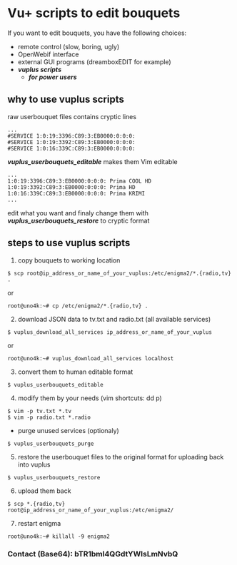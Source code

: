# Vu+ scripts to edit bouquets
If you want to edit bouquets, you have the following choices:
- remote control (slow, boring, ugly)
- OpenWebif interface
- external GUI programs (dreamboxEDIT for example)
- ***vuplus scripts***
  - ***for power users***

## why to use vuplus scripts
raw userbouquet files contains cryptic lines
```
...
#SERVICE 1:0:19:3396:C89:3:EB0000:0:0:0:
#SERVICE 1:0:19:3392:C89:3:EB0000:0:0:0:
#SERVICE 1:0:16:339C:C89:3:EB0000:0:0:0:
```

***vuplus_userbouquets_editable*** makes them Vim editable
```
...
1:0:19:3396:C89:3:EB0000:0:0:0:	Prima COOL HD
1:0:19:3392:C89:3:EB0000:0:0:0:	Prima HD
1:0:16:339C:C89:3:EB0000:0:0:0:	Prima KRIMI
...
```
edit what you want and finaly change them with ***vuplus_userbouquets_restore*** to cryptic format

## steps to use vuplus scripts
1. copy bouquets to working location
```
$ scp root@ip_address_or_name_of_your_vuplus:/etc/enigma2/*.{radio,tv} .
```
   or
```
root@uno4k:~# cp /etc/enigma2/*.{radio,tv} .
```

2. download JSON data to tv.txt and radio.txt (all available services)
```
$ vuplus_download_all_services ip_address_or_name_of_your_vuplus
```
   or
```
root@uno4k:~# vuplus_download_all_services localhost
```

3. convert them to human editable format
```
$ vuplus_userbouquets_editable
```

4. modify them by your needs (vim shortcuts: dd p)
```
$ vim -p tv.txt *.tv
$ vim -p radio.txt *.radio
```

- purge unused services (optionaly)
```
$ vuplus_userbouquets_purge
```

5. restore the userbouquet files to the original format for uploading back into vuplus
```
$ vuplus_userbouquets_restore
```

6. upload them back
```
$ scp *.{radio,tv} root@ip_address_or_name_of_your_vuplus:/etc/enigma2/
```

7. restart enigma
```
root@uno4k:~# killall -9 enigma2
```

### Contact (Base64): bTR1bml4QGdtYWlsLmNvbQ
